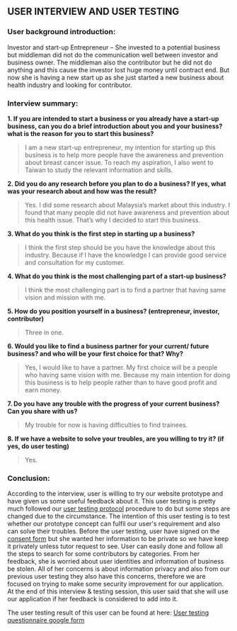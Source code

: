 ## USER INTERVIEW AND USER TESTING

### User background introduction:
Investor and start-up Entrepreneur – 
She invested to a potential business but middleman did not do the communication well between investor and business owner. The middleman also the contributor but he did not do anything and this cause the investor lost huge money until contract end. But now she is having a new start up as she just started a new business about health industry and looking for contributor. 
	
### Interview summary: 
**1.	If you are intended to start a business or you already have a start-up business, can you do a brief introduction about you and your business? what is the reason for you to start this business?**

>I am a new start-up entrepreneur, my intention for starting up this business is to help more people have the awareness and prevention about breast cancer issue. To reach my aspiration, I also went to Taiwan to study the relevant information and skills. 

**2.	Did you do any research before you plan to do a business? If yes, what was your research about and how was the result?**

>Yes. I did some research about Malaysia’s market about this industry. I found that many people did not have awareness and prevention about this health issue. That’s why I decided to start this business.

**3.	What do you think is the first step in starting up a business?**

>I think the first step should be you have the knowledge about this industry. Because if I have the knowledge I can provide good service and consultation for my customer. 

**4.	What do you think is the most challenging part of a start-up business?**

>I think the most challenging part is to find a partner that having same vision and mission with me. 

**5.	How do you position yourself in a business? (entrepreneur, investor, contributor)**

>Three in one.

**6.	Would you like to find a business partner for your current/ future business? and who will be your first choice for that? Why?**

>Yes, I would like to have a partner. My first choice will be a people who having same vision with me. Because my main intention for doing this business is to help people rather than to have good profit and earn money. 

**7.	Do you have any trouble with the progress of your current business? Can you share with us?**

>My trouble for now is having difficulties to find trainees.

**8.	If we have a website to solve your troubles, are you willing to try it? (if yes, do user testing)**

>Yes. 

### Conclusion: 

According to the interview, user is willing to try our website prototype and have given us some useful feedback about it. 
This user testing is pretty much followed our [user testing protocol](https://github.com/deco3500-2017/teamhighfive/blob/master/Week%2010%20stand%20up/User%20Testing%202/usertesting-protocol.md) procedure to do but some steps are changed due to the circumstance. The intention of this user testing is to test whether our prototype concept can fulfil our user's requirement and also can solve their troubles. Before the user testing, user have signed on the [consent form](https://github.com/deco3500-2017/teamhighfive/blob/master/Week%2010%20stand%20up/User%20Testing%202/Informed%20consent%20form.pdf) but she wanted her information to be private so we have keep it privately unless tutor request to see. User can easily done and follow all the steps to search for some contributors by categories. From her feedback, she is worried about user identities and information of business be stolen. All of her concerns is about information privacy and also from our previous user testing they also have this concerns, therefore we are focused on trying to make some security improvement for our application. At the end of this interview & testing session, this user said that she will use our application if her feedback is considered to add into it. 

The user testing result of this user can be found at here: [User testing questionnaire google form](https://github.com/deco3500-2017/teamhighfive/blob/master/Week%2012%20stand%20up/User%20testing%20questionnaire%20-%20Google%20Forms.pdf)
